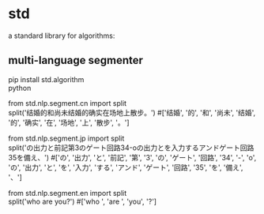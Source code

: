 # std

a standard library for algorithms:

## multi-language segmenter 
pip install std.algorithm  
python  

from std.nlp.segment.cn import split  
split('结婚的和尚未结婚的确实在场地上散步。')  #['结婚', '的', '和', '尚未', '结婚', '的', '确实', '在', '场地', '上', '散步', '。']  

from std.nlp.segment.jp import split  
split('の出力と前記第3のゲート回路34-oの出力とを入力するアンドゲート回路35を備え、') #['の', '出力', 'と', '前記', '第', '3', 'の', 'ゲート', '回路', '34', '-', 'o', 'の', '出力', 'と', 'を', '入力', 'する', 'アンド', 'ゲート', '回路', '35', 'を', '備え', '、']  

from std.nlp.segment.en import split   
split('who are you?') #['who ', 'are ', 'you', '?']  

